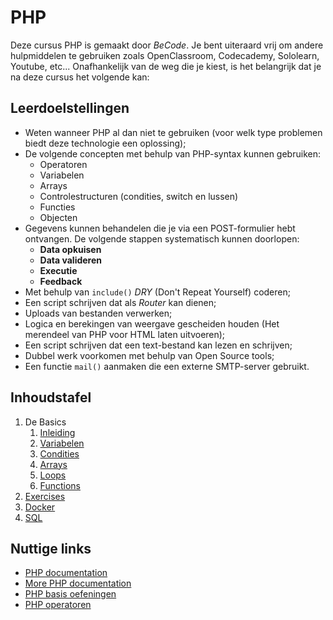 # PHP

Deze cursus PHP is gemaakt door _BeCode_. Je bent uiteraard vrij om andere hulpmiddelen te gebruiken zoals OpenClassroom, Codecademy, Sololearn, Youtube, etc... Onafhankelijk van de weg die je kiest, is het belangrijk dat je na deze cursus het volgende kan:

## Leerdoelstellingen

- Weten wanneer PHP al dan niet te gebruiken (voor welk type problemen biedt deze technologie een oplossing);
- De volgende concepten met behulp van PHP-syntax kunnen gebruiken:
	- Operatoren
	-	Variabelen
	-	Arrays
	-	Controlestructuren (condities, switch en lussen)
	-	Functies
	-	Objecten
- Gegevens kunnen behandelen die je via een POST-formulier hebt ontvangen. De volgende stappen systematisch kunnen doorlopen:
	- **Data opkuisen**
	- **Data valideren**
	- **Executie**
	- **Feedback**
- Met behulp van `include()` *DRY* (Don't Repeat Yourself) coderen;
- Een script schrijven dat als *Router* kan dienen;
- Uploads van bestanden verwerken;
- Logica en berekingen van weergave gescheiden houden (Het merendeel van PHP voor HTML laten uitvoeren);
- Een script schrijven dat een text-bestand kan lezen en schrijven;
- Dubbel werk voorkomen met behulp van Open Source tools;
- Een functie `mail()` aanmaken die een externe SMTP-server gebruikt.


## Inhoudstafel

1. De Basics
	1. [Inleiding](./basics/php-inleiding.md)
	1. [Variabelen](./basics/php-variabelen.md)
	1. [Condities](./basics/php-condities.md)
	1. [Arrays](./basics/php-arrays.md)
	1. [Loops](./basics/php-lussen.md)
	1. [Functions](./basics/php-functies.md)
1. [Exercises](./exercises)
1. [Docker](./docker)
2. [SQL](./sql)


## Nuttige links

* [PHP documentation](http://php.net/manual/en/index.php)
* [More PHP documentation](https://www.w3schools.com/php/default.asp)
* [PHP basis oefeningen](https://www.w3schools.com/php/exercise.asp?filename=exercise_syntax1)
* [PHP operatoren](https://www.w3schools.com/php/php_operators.asp)
